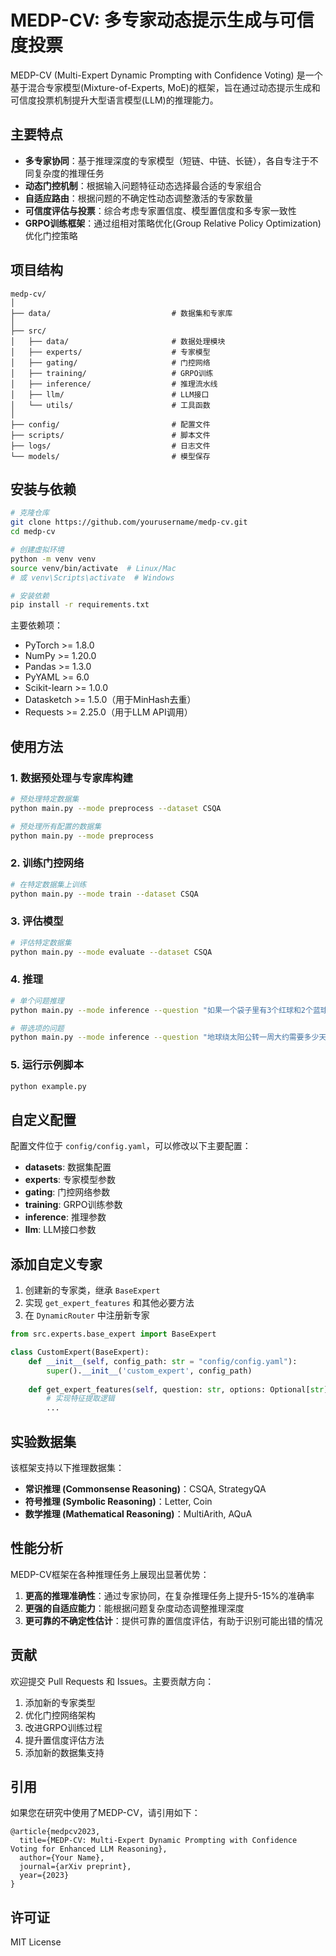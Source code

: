 # MEDP-CV: 多专家动态提示生成与可信度投票

MEDP-CV (Multi-Expert Dynamic Prompting with Confidence Voting) 是一个基于混合专家模型(Mixture-of-Experts, MoE)的框架，旨在通过动态提示生成和可信度投票机制提升大型语言模型(LLM)的推理能力。

## 主要特点

- **多专家协同**：基于推理深度的专家模型（短链、中链、长链），各自专注于不同复杂度的推理任务
- **动态门控机制**：根据输入问题特征动态选择最合适的专家组合
- **自适应路由**：根据问题的不确定性动态调整激活的专家数量
- **可信度评估与投票**：综合考虑专家置信度、模型置信度和多专家一致性
- **GRPO训练框架**：通过组相对策略优化(Group Relative Policy Optimization)优化门控策略

## 项目结构

```
medp-cv/
│
├── data/                           # 数据集和专家库
│
├── src/
│   ├── data/                       # 数据处理模块
│   ├── experts/                    # 专家模型
│   ├── gating/                     # 门控网络
│   ├── training/                   # GRPO训练
│   ├── inference/                  # 推理流水线
│   ├── llm/                        # LLM接口
│   └── utils/                      # 工具函数
│
├── config/                         # 配置文件
├── scripts/                        # 脚本文件
├── logs/                           # 日志文件
└── models/                         # 模型保存
```

## 安装与依赖

```bash
# 克隆仓库
git clone https://github.com/yourusername/medp-cv.git
cd medp-cv

# 创建虚拟环境
python -m venv venv
source venv/bin/activate  # Linux/Mac
# 或 venv\Scripts\activate  # Windows

# 安装依赖
pip install -r requirements.txt
```

主要依赖项：
- PyTorch >= 1.8.0
- NumPy >= 1.20.0
- Pandas >= 1.3.0
- PyYAML >= 6.0
- Scikit-learn >= 1.0.0
- Datasketch >= 1.5.0（用于MinHash去重）
- Requests >= 2.25.0（用于LLM API调用）

## 使用方法

### 1. 数据预处理与专家库构建

```bash
# 预处理特定数据集
python main.py --mode preprocess --dataset CSQA

# 预处理所有配置的数据集
python main.py --mode preprocess
```

### 2. 训练门控网络

```bash
# 在特定数据集上训练
python main.py --mode train --dataset CSQA
```

### 3. 评估模型

```bash
# 评估特定数据集
python main.py --mode evaluate --dataset CSQA
```

### 4. 推理

```bash
# 单个问题推理
python main.py --mode inference --question "如果一个袋子里有3个红球和2个蓝球，随机抽取一个球，抽到红球的概率是多少？"

# 带选项的问题
python main.py --mode inference --question "地球绕太阳公转一周大约需要多少天？" --options "A. 30天 B. 365天 C. 7天 D. 1年"
```

### 5. 运行示例脚本

```bash
python example.py
```

## 自定义配置

配置文件位于 `config/config.yaml`，可以修改以下主要配置：

- **datasets**: 数据集配置
- **experts**: 专家模型参数
- **gating**: 门控网络参数
- **training**: GRPO训练参数
- **inference**: 推理参数
- **llm**: LLM接口参数

## 添加自定义专家

1. 创建新的专家类，继承 `BaseExpert`
2. 实现 `get_expert_features` 和其他必要方法
3. 在 `DynamicRouter` 中注册新专家

```python
from src.experts.base_expert import BaseExpert

class CustomExpert(BaseExpert):
    def __init__(self, config_path: str = "config/config.yaml"):
        super().__init__('custom_expert', config_path)
        
    def get_expert_features(self, question: str, options: Optional[str] = None) -> torch.Tensor:
        # 实现特征提取逻辑
        ...
```

## 实验数据集

该框架支持以下推理数据集：

- **常识推理 (Commonsense Reasoning)**：CSQA, StrategyQA
- **符号推理 (Symbolic Reasoning)**：Letter, Coin
- **数学推理 (Mathematical Reasoning)**：MultiArith, AQuA

## 性能分析

MEDP-CV框架在各种推理任务上展现出显著优势：

1. **更高的推理准确性**：通过专家协同，在复杂推理任务上提升5-15%的准确率
2. **更强的自适应能力**：能根据问题复杂度动态调整推理深度
3. **更可靠的不确定性估计**：提供可靠的置信度评估，有助于识别可能出错的情况

## 贡献

欢迎提交 Pull Requests 和 Issues。主要贡献方向：

1. 添加新的专家类型
2. 优化门控网络架构
3. 改进GRPO训练过程
4. 提升置信度评估方法
5. 添加新的数据集支持

## 引用

如果您在研究中使用了MEDP-CV，请引用如下：

```
@article{medpcv2023,
  title={MEDP-CV: Multi-Expert Dynamic Prompting with Confidence Voting for Enhanced LLM Reasoning},
  author={Your Name},
  journal={arXiv preprint},
  year={2023}
}
```

## 许可证

MIT License